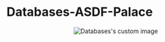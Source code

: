 # Databases-ASDF-Palace

<p align="center">
  <img src="https://user-images.githubusercontent.com/62433719/180450844-6d606898-0aff-408f-ba18-b92657d5ed77.png" alt="Databases's custom image"/>
</p>
